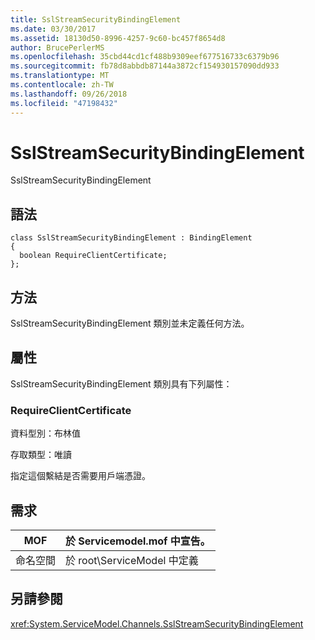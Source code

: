 ```yaml
---
title: SslStreamSecurityBindingElement
ms.date: 03/30/2017
ms.assetid: 18130d50-8996-4257-9c60-bc457f8654d8
author: BrucePerlerMS
ms.openlocfilehash: 35cbd44cd1cf488b9309eef677516733c6379b96
ms.sourcegitcommit: fb78d8abbdb87144a3872cf154930157090dd933
ms.translationtype: MT
ms.contentlocale: zh-TW
ms.lasthandoff: 09/26/2018
ms.locfileid: "47198432"
---
```

# <a name="sslstreamsecuritybindingelement"></a>SslStreamSecurityBindingElement
SslStreamSecurityBindingElement  
  
## <a name="syntax"></a>語法  
  
```  
class SslStreamSecurityBindingElement : BindingElement  
{  
  boolean RequireClientCertificate;  
};  
```  
  
## <a name="methods"></a>方法  
 SslStreamSecurityBindingElement 類別並未定義任何方法。  
  
## <a name="properties"></a>屬性  
 SslStreamSecurityBindingElement 類別具有下列屬性：  
  
### <a name="requireclientcertificate"></a>RequireClientCertificate  
 資料型別：布林值  
  
 存取類型：唯讀  
  
 指定這個繫結是否需要用戶端憑證。  
  
## <a name="requirements"></a>需求  
  
|MOF|於 Servicemodel.mof 中宣告。|  
|---------|-----------------------------------|  
|命名空間|於 root\ServiceModel 中定義|  
  
## <a name="see-also"></a>另請參閱  
 <xref:System.ServiceModel.Channels.SslStreamSecurityBindingElement>
